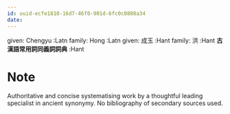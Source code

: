 ```yaml
---
id: uuid-ecfe1810-16d7-46f0-901d-6fc0c0808a34
date: 
---
```


given: Chengyu :Latn
family: Hong :Latn
given: 成玉 :Hant
family: 洪 :Hant
**古漢語常用詞同義詞詞典** :Hant
# Note
Authoritative and concise systematising work by a thoughtful leading specialist in ancient synonymy. No bibliography of secondary sources used.